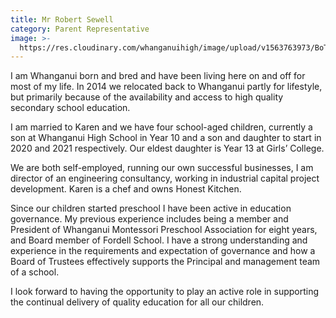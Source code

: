 ```yaml
---
title: Mr Robert Sewell
category: Parent Representative
image: >-
  https://res.cloudinary.com/whanganuihigh/image/upload/v1563763973/BoT/Rob_Sewell_-_Photo.jpg
---
```

I am Whanganui born and bred and have been living here on and off for most of my life.  In 2014 we relocated back to Whanganui partly for lifestyle, but primarily because of the availability and access to high quality secondary school education.

I am married to Karen and we have four school-aged children, currently a son at Whanganui High School in Year 10 and a son and daughter to start in 2020 and 2021 respectively.  Our eldest daughter is Year 13 at Girls’ College. 

We are both self-employed, running our own successful businesses, I am director of an engineering consultancy, working in industrial capital project development.  Karen is a chef and owns Honest Kitchen.

Since our children started preschool I have been active in education governance.  My previous experience includes being a member and President of Whanganui Montessori Preschool Association for eight years, and Board member of Fordell School.  I have a strong understanding and experience in the requirements and expectation of governance and how a Board of Trustees effectively supports the Principal and management team of a school.

I look forward to having the opportunity to play an active role in supporting the continual delivery of quality education for all our children.